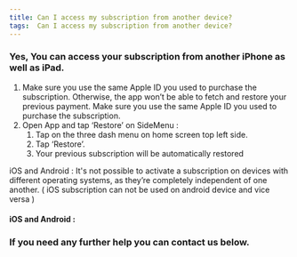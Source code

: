 ```yaml
---
title: Can I access my subscription from another device?
tags:  Can I access my subscription from another device?
---
```


### Yes, You can access your subscription from another iPhone as well as iPad.

1. Make sure you use the same Apple ID you used to purchase the subscription. Otherwise, the app won’t be able to fetch and restore your previous payment. Make sure you use the same Apple ID you used to purchase the subscription.
2. Open App and tap ‘Restore’ on SideMenu : 
   1. Tap on the three dash menu on home screen top left side.
   2. Tap ‘Restore’.
   3. Your previous subscription will be automatically restored

iOS and Android : It's not possible to activate a subscription on devices with different operating systems, as they’re completely independent of one another. ( iOS subscription can not be used on android device and vice versa ) 
#### iOS and Android :

### If you need any further help you can contact us below.


